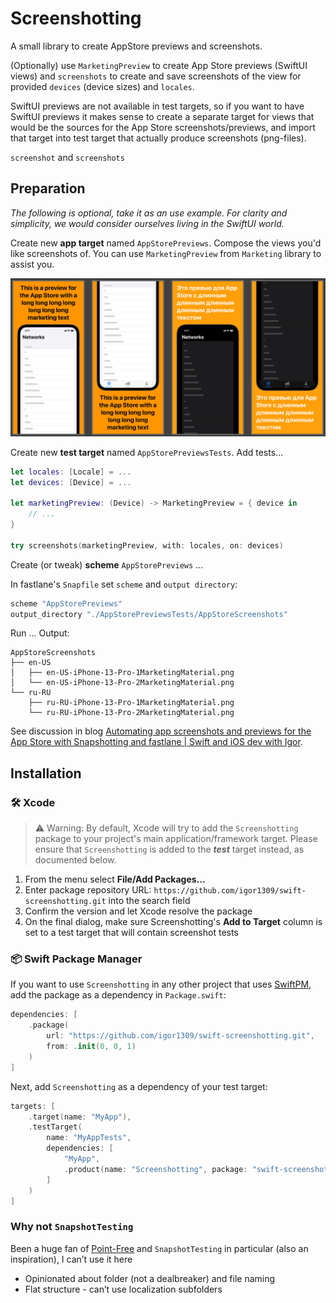 # Screenshotting

A small library to create AppStore previews and screenshots.

(Optionally) use `MarketingPreview` to create App Store previews (SwiftUI views) and `screenshots` to create and save screenshots of the view for provided `devices` (device sizes) and `locales`.

SwiftUI previews are not available in test targets, so if you want to have SwiftUI previews it makes sense to create a separate target for views that would be the sources for the App Store screenshots/previews, and import that target into test target that actually produce screenshots (png-files).

`screenshot` and `screenshots`

## Preparation

_The following is optional, take it as an use example. For clarity and simplicity, we would consider ourselves living in the SwiftUI world._

Create new __app target__ named `AppStorePreviews`. Compose the views you'd like screenshots of. You can use `MarketingPreview` from `Marketing` library to assist you.

![Previews](/Docs/previews.png)

Create new __test target__ named `AppStorePreviewsTests`. Add tests...

```swift
let locales: [Locale] = ...
let devices: [Device] = ...

let marketingPreview: (Device) -> MarketingPreview = { device in
    // ...
}

try screenshots(marketingPreview, with: locales, on: devices)
```

Create (or tweak) __scheme__ `AppStorePreviews` ...

In fastlane's `Snapfile` set `scheme` and `output directory`:

```ruby
scheme "AppStorePreviews"
output_directory "./AppStorePreviewsTests/AppStoreScreenshots"
```

Run ... Output:

```
AppStoreScreenshots
├── en-US
│   ├── en-US-iPhone-13-Pro-1MarketingMaterial.png
│   └── en-US-iPhone-13-Pro-2MarketingMaterial.png
└── ru-RU
    ├── ru-RU-iPhone-13-Pro-1MarketingMaterial.png
    └── ru-RU-iPhone-13-Pro-2MarketingMaterial.png
```

See discussion in blog [Automating app screenshots and previews for the App Store with Snapshotting and fastlane | Swift and iOS dev with Igor](https://igor1309.dev/articles/2022/2022-08-20-fastlane-screenshots/).

## Installation

### 🛠 Xcode

> ⚠️ Warning: By default, Xcode will try to add the `Screenshotting` package to your project's main application/framework target. Please ensure that `Screenshotting` is added to the ___test___ target instead, as documented below.

1. From the menu select **File/Add Packages…**
2. Enter package repository URL: `https://github.com/igor1309/swift-screenshotting.git` into the search field
3. Confirm the version and let Xcode resolve the package
4. On the final dialog, make sure Screenshotting's **Add to Target** column is set to a test target that will contain screenshot tests

### 📦 Swift Package Manager

If you want to use `Screenshotting` in any other project that uses [SwiftPM](https://swift.org/package-manager/), add the package as a dependency in `Package.swift`:

```swift
dependencies: [
    .package(
        url: "https://github.com/igor1309/swift-screenshotting.git",
        from: .init(0, 0, 1)
    )
]
```

Next, add `Screenshotting` as a dependency of your test target:

```swift
targets: [
    .target(name: "MyApp"),
    .testTarget(
        name: "MyAppTests",
        dependencies: [
            "MyApp",
            .product(name: "Screenshotting", package: "swift-screenshotting")
        ]
    )
]
```

### Why not `SnapshotTesting`

Been a huge fan of [Point-Free](https://www.pointfree.co) and `SnapshotTesting` in particular (also an inspiration), I can’t use it here

* Opinionated about folder (not a dealbreaker) and file naming
* Flat structure - can’t use localization subfolders

